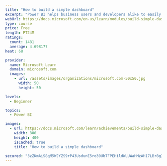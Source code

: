 ```yaml
---
title: "How to build a simple dashboard"
excerpt: "Power BI helps business users and developers alike to easily analyze, visualize, and collaborate on data. This module will teach you how to do all of that without effecting your underlying dataset."
webUrl: https://docs.microsoft.com/en-us/learn/modules/build-simple-dashboard/
type: course
price: Free
length: PT24M
ratings:
  count: 1481
  average: 4.698177
heat: 68

provider:
  name: Microsoft Learn
  domain: microsoft.com
  images:
    - url: /assets/images/organizations/microsoft.com-50x50.jpg
      width: 50
      height: 50

levels:
  - Beginner

topics:
  - Power BI

images:
  - url: https://docs.microsoft.com/learn/achievements/build-simple-dashboard-social.png
    width: 800
    height: 400
    isCached: true
    title: "How to build a simple dashboard"

secured: "3zZKmAiS8qM5WJYZS9rP43UsdunE5ro30UbTFPEHildWLUWaHMzAH17LBr8gILl+Ajxj2RkERtSXNAkmF68NVvh4EFaHIWP5aoQ81fmwJPM0D0OlLuKSjJ5B5PcUX9Y4wanwPlwKntRKyGLkF79prjm9a1tsEycABE0NSmKRiTCzpCRb4Gj+UD4E2cGx+JME/1FRbNUHt7GsaK9DAJMVJHYBDysEY0/BsS1mihq/+ySX7FsGcHsUBUqP4RnEIVUDpslO8aiTzAaLELuv74YSV3YKqnFpcMSQ8IQelXPd97XlShICxo/oZlKprJZ4pFNnZBip5A8PVsACayk8b2+P25+Zbew0H11pi700z94nVd6Uqmv2d6AaVuKqYRsJKpQ3ITCVEeNBHSMYMasT8ndmCQ==;ZSsuO15uAheapscl4xzxuw=="
---
```


